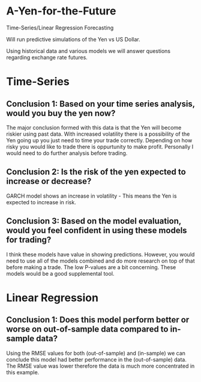 # A-Yen-for-the-Future
Time-Series/Linear Regression Forecasting

Will run predictive simulations of the Yen vs US Dollar.  

Using historical data and various models we will answer questions regarding exchange rate futures.

# Time-Series

## Conclusion 1: Based on your time series analysis, would you buy the yen now?

The major conclusion formed with this data is that the Yen will become riskier using past data.  With increased volatility there is a possibility of the Yen going up you just need to time your trade correctly.  Depending on how risky you would like to trade there is oppurtunity to make profit. Personally I would need to do further analysis before trading.  


## Conclusion 2: Is the risk of the yen expected to increase or decrease?

GARCH model shows an increase in volatility - This means the Yen is expected to increase in risk. 


## Conclusion 3: Based on the model evaluation, would you feel confident in using these models for trading?

I think these models have value in showing predictions.  However, you would need to use all of the models combined and do more research on top of that before making a trade.  The low P-values are a bit concerning. These models would be a good supplemental tool.


# Linear Regression

## Conclusion 1: Does this model perform better or worse on out-of-sample data compared to in-sample data?

Using the RMSE values for both (out-of-sample) and (in-sample) we can conclude this model had better performance in the (out-of-sample) data.  The RMSE value was lower therefore the data is much more concentrated in this example.  
